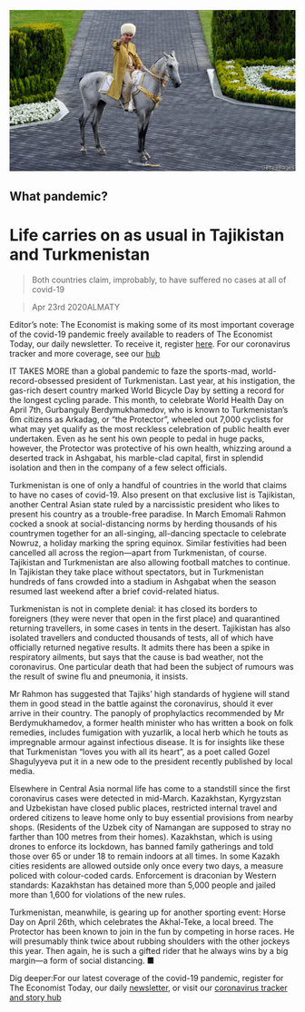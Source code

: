 ![](./images/20200425_ASP502.jpg)

## What pandemic?

# Life carries on as usual in Tajikistan and Turkmenistan

> Both countries claim, improbably, to have suffered no cases at all of covid-19

> Apr 23rd 2020ALMATY

Editor’s note: The Economist is making some of its most important coverage of the covid-19 pandemic freely available to readers of The Economist Today, our daily newsletter. To receive it, register [here](https://www.economist.com//newslettersignup). For our coronavirus tracker and more coverage, see our [hub](https://www.economist.com//coronavirus)

IT TAKES MORE than a global pandemic to faze the sports-mad, world-record-obsessed president of Turkmenistan. Last year, at his instigation, the gas-rich desert country marked World Bicycle Day by setting a record for the longest cycling parade. This month, to celebrate World Health Day on April 7th, Gurbanguly Berdymukhamedov, who is known to Turkmenistan’s 6m citizens as Arkadag, or “the Protector”, wheeled out 7,000 cyclists for what may yet qualify as the most reckless celebration of public health ever undertaken. Even as he sent his own people to pedal in huge packs, however, the Protector was protective of his own health, whizzing around a deserted track in Ashgabat, his marble-clad capital, first in splendid isolation and then in the company of a few select officials.

Turkmenistan is one of only a handful of countries in the world that claims to have no cases of covid-19. Also present on that exclusive list is Tajikistan, another Central Asian state ruled by a narcissistic president who likes to present his country as a trouble-free paradise. In March Emomali Rahmon cocked a snook at social-distancing norms by herding thousands of his countrymen together for an all-singing, all-dancing spectacle to celebrate Nowruz, a holiday marking the spring equinox. Similar festivities had been cancelled all across the region—apart from Turkmenistan, of course. Tajikistan and Turkmenistan are also allowing football matches to continue. In Tajikistan they take place without spectators, but in Turkmenistan hundreds of fans crowded into a stadium in Ashgabat when the season resumed last weekend after a brief covid-related hiatus.

Turkmenistan is not in complete denial: it has closed its borders to foreigners (they were never that open in the first place) and quarantined returning travellers, in some cases in tents in the desert. Tajikistan has also isolated travellers and conducted thousands of tests, all of which have officially returned negative results. It admits there has been a spike in respiratory ailments, but says that the cause is bad weather, not the coronavirus. One particular death that had been the subject of rumours was the result of swine flu and pneumonia, it insists.

Mr Rahmon has suggested that Tajiks’ high standards of hygiene will stand them in good stead in the battle against the coronavirus, should it ever arrive in their country. The panoply of prophylactics recommended by Mr Berdymukhamedov, a former health minister who has written a book on folk remedies, includes fumigation with yuzarlik, a local herb which he touts as impregnable armour against infectious disease. It is for insights like these that Turkmenistan “loves you with all its heart”, as a poet called Gozel Shagulyyeva put it in a new ode to the president recently published by local media.

Elsewhere in Central Asia normal life has come to a standstill since the first coronavirus cases were detected in mid-March. Kazakhstan, Kyrgyzstan and Uzbekistan have closed public places, restricted internal travel and ordered citizens to leave home only to buy essential provisions from nearby shops. (Residents of the Uzbek city of Namangan are supposed to stray no farther than 100 metres from their homes). Kazakhstan, which is using drones to enforce its lockdown, has banned family gatherings and told those over 65 or under 18 to remain indoors at all times. In some Kazakh cities residents are allowed outside only once every two days, a measure policed with colour-coded cards. Enforcement is draconian by Western standards: Kazakhstan has detained more than 5,000 people and jailed more than 1,600 for violations of the new rules.

Turkmenistan, meanwhile, is gearing up for another sporting event: Horse Day on April 26th, which celebrates the Akhal-Teke, a local breed. The Protector has been known to join in the fun by competing in horse races. He will presumably think twice about rubbing shoulders with the other jockeys this year. Then again, he is such a gifted rider that he always wins by a big margin—a form of social distancing. ■

Dig deeper:For our latest coverage of the covid-19 pandemic, register for The Economist Today, our daily [newsletter](https://www.economist.com//newslettersignup), or visit our [coronavirus tracker and story hub](https://www.economist.com//coronavirus)